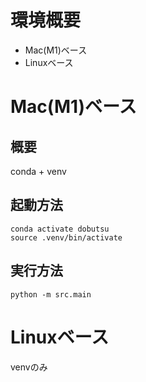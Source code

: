 # 環境概要
- Mac(M1)ベース
- Linuxベース

# Mac(M1)ベース
## 概要
conda + venv
## 起動方法
```
conda activate dobutsu
source .venv/bin/activate
```
## 実行方法
```
python -m src.main
```

# Linuxベース
venvのみ
